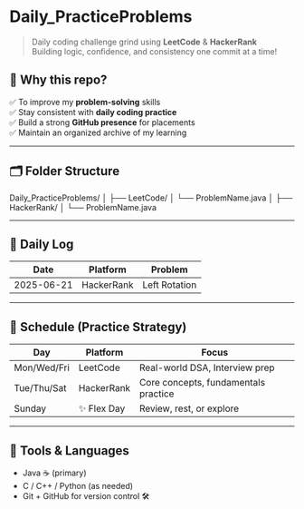 # Daily_PracticeProblems

> Daily coding challenge grind using **LeetCode** & **HackerRank**  
> Building logic, confidence, and consistency one commit at a time!

## 📌 Why this repo?

✅ To improve my **problem-solving** skills  
✅ Stay consistent with **daily coding practice**  
✅ Build a strong **GitHub presence** for placements  
✅ Maintain an organized archive of my learning

---

## 🗂 Folder Structure
Daily_PracticeProblems/
│
├── LeetCode/
│ └── ProblemName.java
│
├── HackerRank/
│ └── ProblemName.java

---

## 📅 Daily Log

| Date       | Platform     | Problem               |
|------------|--------------|------------------------|
| 2025-06-21 | HackerRank   | Left Rotation          |

---

## 🔄 Schedule (Practice Strategy)

| Day         | Platform    | Focus                                |
|-------------|-------------|---------------------------------------|
| Mon/Wed/Fri | LeetCode    | Real-world DSA, Interview prep       |
| Tue/Thu/Sat | HackerRank  | Core concepts, fundamentals practice |
| Sunday      | ✨ Flex Day  | Review, rest, or explore              |

---

## 🚀 Tools & Languages

- Java ☕ (primary)
- C / C++ / Python (as needed)
- Git + GitHub for version control 🛠

</details>
